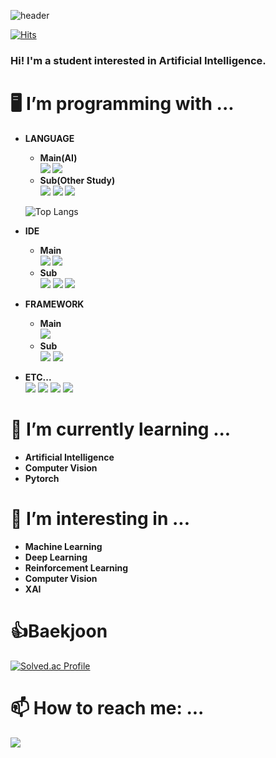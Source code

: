 ![header](https://capsule-render.vercel.app/api?text=CoolHo's%20Github&type=waving&color=7ebad6&fontColor=ffffff&fontAlignY=35&animation=fadeIn&height=150&section=header)

  
[![Hits](https://hits.seeyoufarm.com/api/count/incr/badge.svg?url=https%3A%2F%2Fgithub.com%2FCoolHo1129%2Fhit-counter&count_bg=%2379C83D&title_bg=%23555555&icon=&icon_color=%23E7E7E7&title=visit&edge_flat=false)](https://github.com/CoolHo1129)   
### Hi! I'm a student interested in Artificial Intelligence.
# 🖥️  I’m programming with ...
  - <b>LANGUAGE  
      - Main(AI)   
        <img src="https://img.shields.io/badge/Python-3776AB?style=plastic&logo=python&logoColor=white">
        <img src="https://img.shields.io/badge/Pypy-193440?style=plastic&logo=pypy&logoColor=white">       
      - Sub(Other Study) </b>   
        <img src="https://img.shields.io/badge/C-A8B9CC?style=plastic&logo=C&logoColor=white">
        <img src="https://img.shields.io/badge/C++-00599C?style=plastic&logo=cplusplus&logoColor=white">
        <img src="https://img.shields.io/badge/Java-FB923C?style=flat&logo=OpenJDK&logoColor=white">   
      
      ![Top Langs](https://github-readme-stats.vercel.app/api/top-langs/?username=CoolHo1129&&layout=compact&hide=jupyter%20notebook)    
  
- <b>IDE
    - Main   
      <img src="https://img.shields.io/badge/Visual Studio Code-007ACC?style=plastic&logo=visualstudiocode&logoColor=white">
      <img src="https://img.shields.io/badge/Colab-F9AB00?style=plastic&logo=googlecolab&logoColor=white">
    - Sub </b>    
      <img src="https://img.shields.io/badge/Visual Studio-5C2D91?style=plastic&logo=visualstudio&logoColor=white">
      <img src="https://img.shields.io/badge/IntelliJ-000000?style=plastic&logo=intellijidea&logoColor=white">
      <img src="https://img.shields.io/badge/Pycharm-000000?style=plastic&logo=pycharm&logoColor=white">
    
- <b>FRAMEWORK
    - Main    
      <img src="https://img.shields.io/badge/Pytorch-EE4C2C?style=plastic&logo=pytorch&logoColor=white">
    - Sub</b>      
      <img src="https://img.shields.io/badge/TensorFlow-FF6F00?style=plastic&logo=tensorflow&logoColor=white">
      <img src="https://img.shields.io/badge/Keras-D00000?style=plastic&logo=keras&logoColor=white">
  
- <b>ETC...</b>     
      <img src="https://img.shields.io/badge/git-F05032?style=plastic&logo=git&logoColor=white">
      <img src="https://img.shields.io/badge/github-181717?style=plastic&logo=github&logoColor=white">
      <img src="https://img.shields.io/badge/Goolgle Drive-4285F4?style=plastic&logo=googledrive&logoColor=white">
      <img src="https://img.shields.io/badge/Notion-000000?style=plastic&logo=notion&logoColor=white">
    

# 🌱 I’m currently learning ...
- <b>Artificial Intelligence
- Computer Vision
- Pytorch</b>

# 🤔 I’m interesting in ...
- <b>Machine Learning 
- Deep Learning
- Reinforcement Learning
- Computer Vision
- XAI</b>

# 👍Baekjoon 
[![Solved.ac Profile](http://mazassumnida.wtf/api/v2/generate_badge?boj=coolho123)](https://solved.ac/coolho123/)

# 📫 How to reach me: ...
<a mailto="coolho123@knu.ac.kr" target="_blank"><img src="https://img.shields.io/badge/Gmail-EA4335?style=plastic&logo=Gmail&logoColor=white"/></a>



<!--github--!>
<!-- 
![Anurag's GitHub stats](https://github-readme-stats.vercel.app/api?username=CoolHo1129&show_icons=true&rank_icon=github)
[![Readme Card](https://github-readme-stats.vercel.app/api/pin/?username=anuraghazra&repo=github-readme-stats)](https://github.com/anuraghazra/github-readme-stats)
--!>

<!--
**CoolHo1129/CoolHo1129** is a ✨ _special_ ✨ repository because its `README.md` (this file) appears on your GitHub profile.

Here are some ideas to get you started:

- 🔭 I’m currently working on ...

- 👯 I’m looking to collaborate on ...

- 💬 Ask me about ...
- 📫 How to reach me: ...
- 😄 Pronouns: ...
- ⚡ Fun fact: ...
-->
